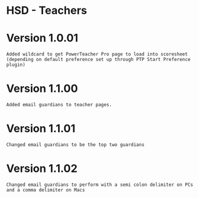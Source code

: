 # HSD - Teachers
# Version 1.0.01
    Added wildcard to get PowerTeacher Pro page to load into scoresheet (depending on default preference set up through PTP Start Preference plugin)
# Version 1.1.00
    Added email guardians to teacher pages. 
# Version 1.1.01
    Changed email guardians to be the top two guardians
# Version 1.1.02
    Changed email guardians to perform with a semi colon delimiter on PCs and a comma delimiter on Macs